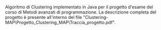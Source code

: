 Algoritmo di Clustering implementato in Java per il progetto d'esame del corso di Metodi avanzati di programmazione.
La descrizione completa del progetto è presente all'interno del file "Clustering-MAP\Progetto_Clustering_MAP\Traccia_progetto.pdf".
